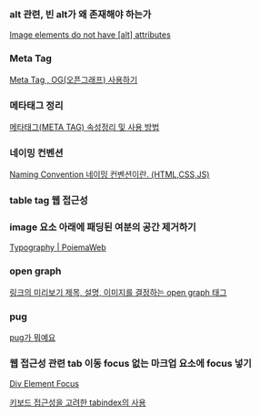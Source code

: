 ### **alt 관련, 빈 alt가 왜 존재해야 하는가**

[Image elements do not have [alt] attributes](https://velog.io/@w-hyacinth/Image-elements-do-not-have-alt-attributes)

### Meta Tag

[Meta Tag , OG(오픈그래프) 사용하기](https://velog.io/@byeol4001/Meta-Tag-OG%EC%98%A4%ED%94%88%EA%B7%B8%EB%9E%98%ED%94%84-%EC%82%AC%EC%9A%A9%ED%95%98%EA%B8%B0)

### 메타태그 정리

[메타태그(META TAG) 속성정리 및 사용 방법](https://blog.munilive.com/posts/meta-tag-property-and-use-method.html)

### 네이밍 컨벤션

[Naming Convention 네이밍 컨벤션이란. (HTML,CSS,JS)](https://bogmong.tistory.com/14)

### table tag 웹 접근성

[](https://worker-k.tistory.com/entry/table-%ED%83%9C%EA%B7%B8-%EC%9B%B9-%EC%A0%91%EA%B7%BC%EC%84%B1-caption-scope-%EC%A4%91%EC%8B%AC%EC%9C%BC%EB%A1%9C)

### image 요소 아래에 패딩된 여분의 공간 제거하기

[Typography | PoiemaWeb](https://poiemaweb.com/css3-removing-white-space-image-element)

### open graph

[링크의 미리보기 제목, 설명, 이미지를 결정하는 open graph 태그](https://blog.ab180.co/posts/open-graph-as-a-website-preview)

### pug

[pug가 뭐예요](https://velog.io/@riceintheramen/pug%EA%B0%80-%EB%AD%90%EC%98%88%EC%9A%94)

### **웹 접근성 관련 tab 이동 focus 없는 마크업 요소에 focus 넣기**

[Div Element Focus](https://velog.io/@shelly/Div-Element-Focus)

[키보드 접근성을 고려한 tabindex의 사용](https://nuli.navercorp.com/community/article/1132726)